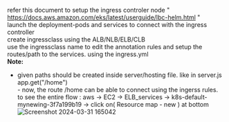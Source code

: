 refer this document to setup the ingress controler node " https://docs.aws.amazon.com/eks/latest/userguide/lbc-helm.html " <br />
launch the deployment-pods and services to connect with the ingress controller <br />
create ingressclass using the ALB/NLB/ELB/CLB <br />
use the ingressclass name to edit the annotation rules and setup the routes/path to  the services. using the ingress.yml <br />
**Note:** <br />
  - given paths should be created inside server/hosting file. like in server.js app.get("/home") <br />
         - now, the route  /home can be able to connect using the ingerss rules. <br />
to see the entire flow : aws -> EC2 -> ELB_services -> k8s-default-mynewing-3f7a199b19 -> click on( Resource map - new ) at bottom <br />
![Screenshot 2024-03-31 165042](https://github.com/naiduharinadh/k8s_ingress_worker/assets/137928332/c88e135e-aa55-4ea8-be70-426c46819aa2)
